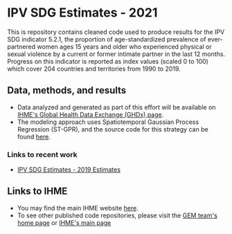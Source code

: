 # IPV SDG Estimates - 2021
This is repository contains cleaned code used to produce results for the IPV SDG indicator 5.2.1, the proportion of age-standardized prevalence of ever-partnered women ages 15 years and older who experienced physical or sexual violence by a current or former intimate partner in the last 12 months. Progress on this indicator is reported as index values (scaled 0 to 100) which cover 204 countries and territories from 1990 to 2019.

## Data, methods, and results
- Data analyzed and generated as part of this effort will be available on [IHME's Global Health Data Exchange (GHDx) page](https://ghdx.healthdata.org/).
- The modeling approach uses Spatiotemporal Gaussian Process Regression (ST-GPR), and the source code for this strategy can be found [here](https://github.com/ihmeuw/ihme-modeling/tree/main/gbd_2019/risk_factors_code/st_gpr).
  
### Links to recent work
- [IPV SDG Estimates - 2019 Estimates]([https://github.com/ihmeuw/IPV/tree/ipv_sdg_2021](http://ghdx.healthdata.org/record/ihme-data/global-sustainable-development-goals-sdg-intimate-partner-violence-indicator-1990-2019))

## Links to IHME
- You may find the main IHME website [here](healthdata.org).
- To see other published code repositories, please visit the [GEM team's home page](https://github.com/ihmeuw/IPV/tree/main) or [IHME's main page](https://github.com/ihmeuw/)


